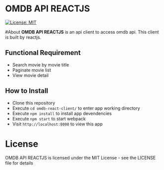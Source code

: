 # OMDB API REACTJS
[![License: MIT](https://img.shields.io/badge/License-MIT-blue.svg)](https://opensource.org/licenses/MIT)

#About
**OMDB API REACTJS** is an api client to access omdb api. This client is built by reactjs.

## Functional Requirement
- Search movie by movie title
- Paginate movie list
- View movie detail

## How  to Install
- Clone this repository
- Execute `cd omdb-react-client/` to enter app working directory
- Execute `npm install` to install app devendencies
- Execute `npm start` to start webpack
- Visit `http://localhost:8080` to view this app

# License
OMDB API REACTJS is licensed under the MIT License - see the LICENSE file for details
